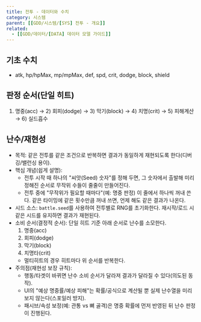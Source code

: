 ```yaml
---
title: 전투 - 데이터와 수치
category: 시스템
parent: [[GDD/시스템/[SYS] 전투 - 개요]]
related:
  - [[GDD/데이터/[DATA] 데이터 모델 가이드]]
---
```


## 기초 수치
- atk, hp/hpMax, mp/mpMax, def, spd, crit, dodge, block, shield

## 판정 순서(단일 히트)
1) 명중(acc) → 2) 회피(dodge) → 3) 막기(block) → 4) 치명(crit) → 5) 피해계산 → 6) 실드흡수

## 난수/재현성
- 목적: 같은 전투를 같은 조건으로 반복하면 결과가 동일하게 재현되도록 한다(디버깅/밸런싱 용이).
- 핵심 개념(쉽게 설명):
  - 전투 시작 때 하나의 "씨앗(Seed) 숫자"를 정해 두면, 그 숫자에서 출발해 미리 정해진 순서로 무작위 수들이 줄줄이 만들어진다.
  - 전투 중에 "무작위가 필요할 때마다"(예: 명중 판정) 이 줄에서 하나씩 꺼내 쓴다. 같은 타이밍에 같은 횟수만큼 꺼내 쓰면, 언제 해도 같은 결과가 나온다.
- 시드 소스: `battle.seed`를 사용하여 전투별로 RNG를 초기화한다. 재시작/로드 시 같은 시드를 유지하면 결과가 재현된다.
- 소비 순서(결정적 순서): 단일 히트 기준 아래 순서로 난수를 소모한다.
  1) 명중(acc)
  2) 회피(dodge)
  3) 막기(block)
  4) 치명타(crit)
  - 멀티히트의 경우 히트마다 위 순서를 반복한다.
- 주의점(재현성 보장 규칙):
  - 행동/타겟이 바뀌면 난수 소비 순서가 달라져 결과가 달라질 수 있다(의도된 동작).
  - UI의 "예상 명중률/예상 피해"는 확률/공식으로 계산될 뿐 실제 난수열을 미리 보지 않는다(스포일러 방지).
  - 패시브/속성 보정(예: 관통 vs 뼈 골격)은 명중 확률에 먼저 반영된 뒤 난수 판정이 진행된다.

